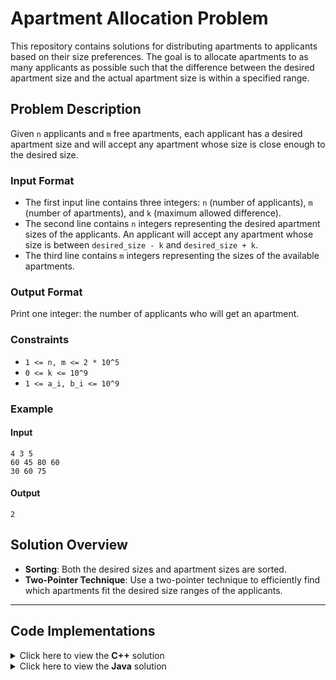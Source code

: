 # Apartment Allocation Problem

This repository contains solutions for distributing apartments to applicants based on their size preferences. The goal is to allocate apartments to as many applicants as possible such that the difference between the desired apartment size and the actual apartment size is within a specified range.

## Problem Description
Given `n` applicants and `m` free apartments, each applicant has a desired apartment size and will accept any apartment whose size is close enough to the desired size. 

### Input Format
- The first input line contains three integers: `n` (number of applicants), `m` (number of apartments), and `k` (maximum allowed difference).
- The second line contains `n` integers representing the desired apartment sizes of the applicants. An applicant will accept any apartment whose size is between `desired_size - k` and `desired_size + k`.
- The third line contains `m` integers representing the sizes of the available apartments.

### Output Format
Print one integer: the number of applicants who will get an apartment.

### Constraints
- `1 <= n, m <= 2 * 10^5`
- `0 <= k <= 10^9`
- `1 <= a_i, b_i <= 10^9`

### Example
#### Input
`4 3 5`<br>
`60 45 80 60`<br>
`30 60 75`

#### Output
`2`


## Solution Overview
- **Sorting**: Both the desired sizes and apartment sizes are sorted.
- **Two-Pointer Technique**: Use a two-pointer technique to efficiently find which apartments fit the desired size ranges of the applicants.

---

## Code Implementations

<details>
<summary>Click here to view the <b>C++</b> solution</summary>

```cpp
#include <iostream>
#include <vector>
#include <algorithm>

using namespace std;

int main() {
    int n, m, k;
    cin >> n >> m >> k;
    vector<int> a(n);
    for (int i = 0; i < n; i++) {
        cin >> a[i];
    }
    vector<int> b(m);
    for (int i = 0; i < m; i++) {
        cin >> b[i];
    }
    sort(a.begin(), a.end());
    sort(b.begin(), b.end());
    
    int cnt = 0;
    int j = 0; 
    for (int i = 0; i < n; i++) {
        while (j < m && b[j] < a[i] - k) {
            j++;
        }
        
        if (j < m && b[j] <= a[i] + k) {
            cnt++;
            j++;
        }
    }
    
    cout << cnt << endl;
    return 0;
}
```
</details>

<details>
<summary>Click here to view the <b>Java</b> solution
</summary>

```java
import java.util.*;

public class ApartmentAllocation {
    public static void main(String[] args) {
        Scanner sc = new Scanner(System.in);
        int n = sc.nextInt();
        int m = sc.nextInt();
        int k = sc.nextInt();
        
        int[] a = new int[n];
        int[] b = new int[m];
        
        for (int i = 0; i < n; i++) {
            a[i] = sc.nextInt();
        }
        for (int i = 0; i < m; i++) {
            b[i] = sc.nextInt();
        }
        
        Arrays.sort(a);
        Arrays.sort(b);
        
        int cnt = 0;
        int j = 0;
        for (int i = 0; i < n; i++) {
            
            while (j < m && b[j] < a[i] - k) {
                j++;
            }
            
            if (j < m && b[j] <= a[i] + k) {
                cnt++;
                j++;
            }
        }
        
        System.out.println(cnt);
    }
}
```
</details>